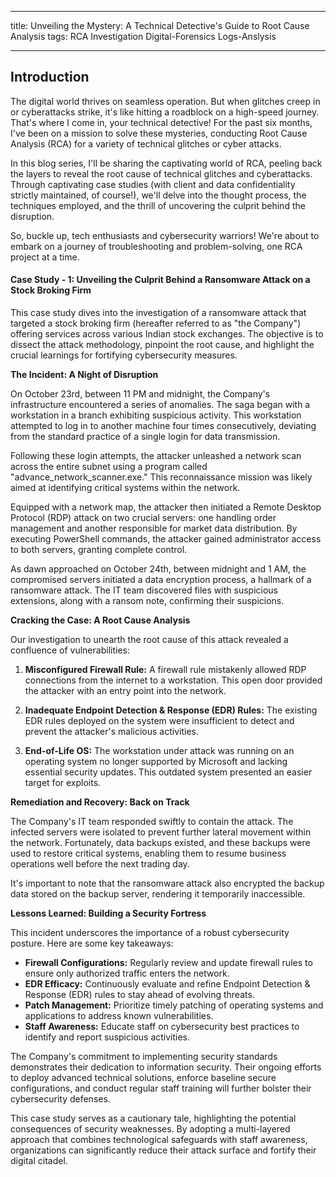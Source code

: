 
---
title: Unveiling the Mystery: A Technical Detective's Guide to Root Cause Analysis
tags: RCA Investigation Digital-Forensics Logs-Anslysis

---

## Introduction

The digital world thrives on seamless operation. But when glitches creep in or cyberattacks strike, it's like hitting a roadblock on a high-speed journey. That's where I come in, your technical detective! For the past six months, I've been on a mission to solve these mysteries, conducting Root Cause Analysis (RCA) for a variety of technical glitches or cyber attacks.

In this blog series, I'll be sharing the captivating world of RCA, peeling back the layers to reveal the root cause of technical glitches and cyberattacks. Through captivating case studies (with client and data confidentiality strictly maintained, of course!), we'll delve into the thought process, the techniques employed, and the thrill of uncovering the culprit behind the disruption.

So, buckle up, tech enthusiasts and cybersecurity warriors! We're about to embark on a journey of troubleshooting and problem-solving, one RCA project at a time.

#### Case Study - 1: Unveiling the Culprit Behind a Ransomware Attack on a Stock Broking Firm

This case study dives into the investigation of a ransomware attack that targeted a stock broking firm (hereafter referred to as "the Company") offering services across various Indian stock exchanges. The objective is to dissect the attack methodology, pinpoint the root cause, and highlight the crucial learnings for fortifying cybersecurity measures.

**The Incident: A Night of Disruption**

On October 23rd, between 11 PM and midnight, the Company's infrastructure encountered a series of anomalies. The saga began with a workstation in a branch exhibiting suspicious activity. This workstation attempted to log in to another machine four times consecutively, deviating from the standard practice of a single login for data transmission.

Following these login attempts, the attacker unleashed a network scan across the entire subnet using a program called "advance_network_scanner.exe." This reconnaissance mission was likely aimed at identifying critical systems within the network.

Equipped with a network map, the attacker then initiated a Remote Desktop Protocol (RDP) attack on two crucial servers: one handling order management and another responsible for market data distribution. By executing PowerShell commands, the attacker gained administrator access to both servers, granting complete control.

As dawn approached on October 24th, between midnight and 1 AM, the compromised servers initiated a data encryption process, a hallmark of a ransomware attack. The IT team discovered files with suspicious extensions, along with a ransom note, confirming their suspicions.

**Cracking the Case: A Root Cause Analysis**

Our investigation to unearth the root cause of this attack revealed a confluence of vulnerabilities:

1. **Misconfigured Firewall Rule:** A firewall rule mistakenly allowed RDP connections from the internet to a workstation. This open door provided the attacker with an entry point into the network.
    
2. **Inadequate Endpoint Detection & Response (EDR) Rules:** The existing EDR rules deployed on the system were insufficient to detect and prevent the attacker's malicious activities.
    
3. **End-of-Life OS:** The workstation under attack was running on an operating system no longer supported by Microsoft and lacking essential security updates. This outdated system presented an easier target for exploits.
    

**Remediation and Recovery: Back on Track**

The Company's IT team responded swiftly to contain the attack. The infected servers were isolated to prevent further lateral movement within the network. Fortunately, data backups existed, and these backups were used to restore critical systems, enabling them to resume business operations well before the next trading day.

It's important to note that the ransomware attack also encrypted the backup data stored on the backup server, rendering it temporarily inaccessible.

**Lessons Learned: Building a Security Fortress**

This incident underscores the importance of a robust cybersecurity posture. Here are some key takeaways:

- **Firewall Configurations:** Regularly review and update firewall rules to ensure only authorized traffic enters the network.
- **EDR Efficacy:** Continuously evaluate and refine Endpoint Detection & Response (EDR) rules to stay ahead of evolving threats.
- **Patch Management:** Prioritize timely patching of operating systems and applications to address known vulnerabilities.
- **Staff Awareness:** Educate staff on cybersecurity best practices to identify and report suspicious activities.

The Company's commitment to implementing security standards demonstrates their dedication to information security. Their ongoing efforts to deploy advanced technical solutions, enforce baseline secure configurations, and conduct regular staff training will further bolster their cybersecurity defenses.

This case study serves as a cautionary tale, highlighting the potential consequences of security weaknesses. By adopting a multi-layered approach that combines technological safeguards with staff awareness, organizations can significantly reduce their attack surface and fortify their digital citadel.

